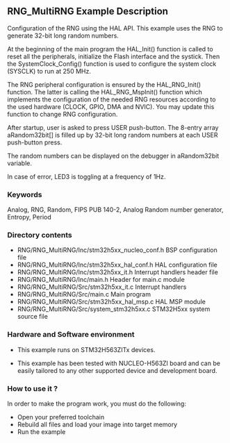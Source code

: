 ## <b>RNG_MultiRNG Example Description</b>

Configuration of the RNG using the HAL API. This example uses the RNG to generate 32-bit long random numbers.

At the beginning of the main program the HAL_Init() function is called to reset 
all the peripherals, initialize the Flash interface and the systick.
Then the SystemClock_Config() function is used to configure the system
clock (SYSCLK) to run at 250 MHz.

The RNG peripheral configuration is ensured by the HAL_RNG_Init() function.
The latter is calling the HAL_RNG_MspInit() function which implements
the configuration of the needed RNG resources according to the used hardware (CLOCK, 
GPIO, DMA and NVIC). You may update this function to change RNG configuration.

After startup, user is asked to press USER push-button.
The 8-entry array aRandom32bit[] is filled up by 32-bit long random numbers 
at each USER push-button press.

The random numbers can be displayed on the debugger in aRandom32bit variable.

In case of error, LED3 is toggling at a frequency of 1Hz.

### <b>Keywords</b>

Analog, RNG, Random, FIPS PUB 140-2, Analog Random number generator, Entropy, Period

### <b>Directory contents</b>

  - RNG/RNG_MultiRNG/Inc/stm32h5xx_nucleo_conf.h BSP configuration file
  - RNG/RNG_MultiRNG/Inc/stm32h5xx_hal_conf.h    HAL configuration file
  - RNG/RNG_MultiRNG/Inc/stm32h5xx_it.h          Interrupt handlers header file
  - RNG/RNG_MultiRNG/Inc/main.h                  Header for main.c module
  - RNG/RNG_MultiRNG/Src/stm32h5xx_it.c          Interrupt handlers
  - RNG/RNG_MultiRNG/Src/main.c                  Main program
  - RNG/RNG_MultiRNG/Src/stm32h5xx_hal_msp.c     HAL MSP module 
  - RNG/RNG_MultiRNG/Src/system_stm32h5xx.c      STM32H5xx system source file

### <b>Hardware and Software environment</b>

  - This example runs on STM32H563ZITx devices.

  - This example has been tested with NUCLEO-H563ZI board and can be
    easily tailored to any other supported device and development board.

### <b>How to use it ?</b>

In order to make the program work, you must do the following:

 - Open your preferred toolchain 
 - Rebuild all files and load your image into target memory
 - Run the example